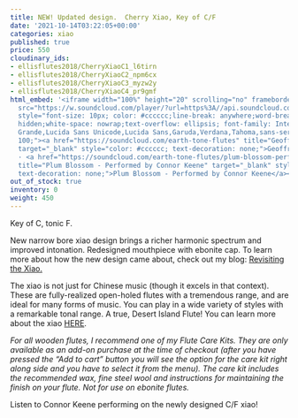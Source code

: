 ```yaml
---
title: NEW! Updated design.  Cherry Xiao, Key of C/F
date: '2021-10-14T03:22:05+00:00'
categories: xiao
published: true
price: 550
cloudinary_ids:
- ellisflutes2018/CherryXiaoC1_l6tirn
- ellisflutes2018/CherryXiaoC2_npm6cx
- ellisflutes2018/CherryXiaoC3_myzw2y
- ellisflutes2018/CherryXiaoC4_pr9gmf
html_embed: '<iframe width="100%" height="20" scrolling="no" frameborder="no" allow="autoplay"
  src="https://w.soundcloud.com/player/?url=https%3A//api.soundcloud.com/tracks/1149175378&color=%23ff5500&inverse=false&auto_play=false&show_user=true"></iframe><div
  style="font-size: 10px; color: #cccccc;line-break: anywhere;word-break: normal;overflow:
  hidden;white-space: nowrap;text-overflow: ellipsis; font-family: Interstate,Lucida
  Grande,Lucida Sans Unicode,Lucida Sans,Garuda,Verdana,Tahoma,sans-serif;font-weight:
  100;"><a href="https://soundcloud.com/earth-tone-flutes" title="Geoffrey Ellis Flutes"
  target="_blank" style="color: #cccccc; text-decoration: none;">Geoffrey Ellis Flutes</a>
  · <a href="https://soundcloud.com/earth-tone-flutes/plum-blossom-performed-by-connor-keene"
  title="Plum Blossom - Performed by Connor Keene" target="_blank" style="color: #cccccc;
  text-decoration: none;">Plum Blossom - Performed by Connor Keene</a></div>'
out_of_stock: true
inventory: 0
weight: 450
---
```


Key of C, tonic F.

New narrow bore xiao design brings a richer harmonic spectrum and improved intonation.  Redesigned mouthpiece with ebonite cap.  To learn more about how the new design came about, check out my blog: [Revisiting the Xiao.](https://www.ellisflutes.com/blog/revisiting-the-xiao)

The xiao is not just for Chinese music (though it excels in that context).  These are fully-realized open-holed flutes with a tremendous range, and are ideal for many forms of music.  You can play in a wide variety of styles with a remarkable tonal range.  A true, Desert Island Flute!  You can learn more about the xiao [HERE](https://www.ellisflutes.com/world-flutes/xiao).

*For all wooden flutes, I recommend one of my Flute Care Kits. They are only available as an add-on purchase at the time of checkout (after you have pressed the “Add to cart” button you will see the option for the care kit right along side and you have to select it from the menu). The care kit includes the recommended wax, fine steel wool and instructions for maintaining the finish on your flute. Not for use on ebonite flutes.*

Listen to Connor Keene performing on the newly designed C/F xiao!
